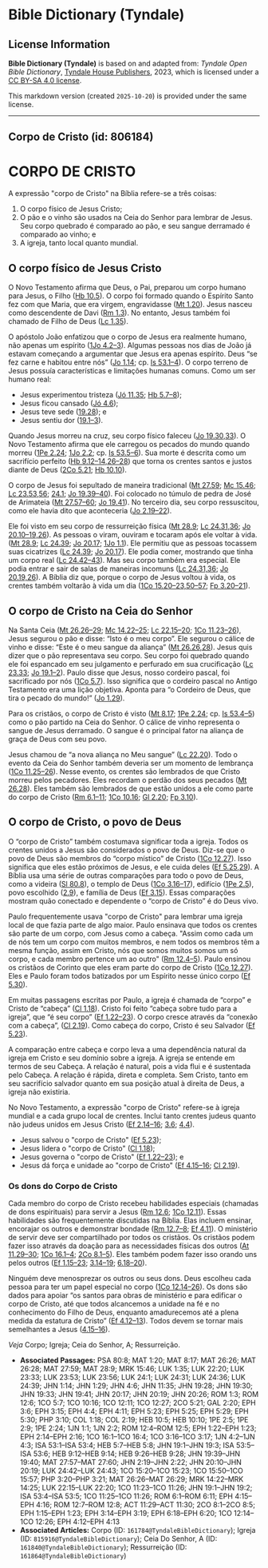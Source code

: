 # Bible Dictionary (Tyndale)

## License Information

**Bible Dictionary (Tyndale)** is based on and adapted from: _Tyndale Open Bible Dictionary_, [Tyndale House Publishers](https://tyndaleopenresources.com/), 2023, which is licensed under a [CC BY-SA 4.0 license](https://creativecommons.org/licenses/by-sa/4.0/legalcode.en).

This markdown version (created `2025-10-20`) is provided under the same license.



--------------------------------

## Corpo de Cristo (id: 806184)

CORPO DE CRISTO
===============

A expressão "corpo de Cristo" na Bíblia refere\-se a três coisas:

1. O corpo físico de Jesus Cristo;
2. O pão e o vinho são usados na Ceia do Senhor para lembrar de Jesus. Seu corpo quebrado é comparado ao pão, e seu sangue derramado é comparado ao vinho; e
3. A igreja, tanto local quanto mundial.

O corpo físico de Jesus Cristo
------------------------------

O Novo Testamento afirma que Deus, o Pai, preparou um corpo humano para Jesus, o Filho ([Hb 10\.5](https://ref.ly/Heb10:5)). O corpo foi formado quando o Espírito Santo fez com que Maria, que era virgem, engravidasse ([Mt 1\.20](https://ref.ly/Matt1:20)). Jesus nasceu como descendente de Davi ([Rm 1\.3](https://ref.ly/Rom1:3)). No entanto, Jesus também foi chamado de Filho de Deus ([Lc 1\.35](https://ref.ly/Luke1:35)).

O apóstolo João enfatizou que o corpo de Jesus era realmente humano, não apenas um espírito ([1Jo 4\.2–3](https://ref.ly/1John4:2-1John4:3)). Algumas pessoas nos dias de João já estavam começando a argumentar que Jesus era apenas espírito. Deus “se fez carne e habitou entre nós” ([Jo 1\.14](https://ref.ly/John1:14); cp. [Is 53\.1–4](https://ref.ly/Isa53:1-Isa53:4)). O corpo terreno de Jesus possuía características e limitações humanas comuns. Como um ser humano real:

* Jesus experimentou tristeza ([Jó 11\.35](https://ref.ly/John11:35); [Hb 5\.7–8](https://ref.ly/Heb5:7-Heb5:8));
* Jesus ficou cansado ([Jó 4\.6](https://ref.ly/John4:6));
* Jesus teve sede ([19\.28](https://ref.ly/John19:28)); e
* Jesus sentiu dor ([19\.1–3](https://ref.ly/John19:1-John19:3)).

Quando Jesus morreu na cruz, seu corpo físico faleceu ([Jo 19\.30,33](https://ref.ly/John19:30,John19:33)). O Novo Testamento afirma que ele carregou os pecados do mundo quando morreu ([1Pe 2\.24](https://ref.ly/1Pet2:24); [1Jo 2\.2](https://ref.ly/1John2:2); cp. [Is 53\.5–6](https://ref.ly/Isa53:5-Isa53:6)). Sua morte é descrita como um sacrifício perfeito ([Hb 9\.12–14,26–28](https://ref.ly/Heb9:12-Heb9:14,Heb9:26-Heb9:28)) que torna os crentes santos e justos diante de Deus ([2Co 5\.21](https://ref.ly/2Cor5:21); [Hb 10\.10](https://ref.ly/Heb10:10)).

O corpo de Jesus foi sepultado de maneira tradicional ([Mt 27\.59](https://ref.ly/Matt27:59); [Mc 15\.46](https://ref.ly/Mark15:46); [Lc 23\.53,56](https://ref.ly/Luke23:53,Luke23:56); [24\.1](https://ref.ly/Luke24:1); [Jo 19\.39–40](https://ref.ly/John19:39-John19:40)). Foi colocado no túmulo de pedra de José de Arimateia ([Mt 27\.57–60](https://ref.ly/Matt27:57-Matt27:60); [Jo 19\.41](https://ref.ly/John19:41)). No terceiro dia, seu corpo ressuscitou, como ele havia dito que aconteceria ([Jo 2\.19–22](https://ref.ly/John2:19-John2:22)).

Ele foi visto em seu corpo de ressurreição física ([Mt 28\.9](https://ref.ly/Matt28:9); [Lc 24\.31,36](https://ref.ly/Luke24:31,Luke24:36); [Jo 20\.10–19,26](https://ref.ly/John20:10-John20:19,John20:26)). As pessoas o viram, ouviram e tocaram após ele voltar à vida. ([Mt 28\.9](https://ref.ly/Matt28:9); [Lc 24\.39](https://ref.ly/Luke24:39); [Jo 20\.17](https://ref.ly/John20:17); [1Jo 1\.1](https://ref.ly/1John1:1)). Ele permitiu que as pessoas tocassem suas cicatrizes ([Lc 24\.39](https://ref.ly/Luke24:39); [Jo 20\.17](https://ref.ly/John20:17)). Ele podia comer, mostrando que tinha um corpo real ([Lc 24\.42–43](https://ref.ly/Luke24:42-Luke24:43)). Mas seu corpo também era especial. Ele podia entrar e sair de salas de maneiras incomuns ([Lc 24\.31,36](https://ref.ly/Luke24:31,Luke24:36); [Jo 20\.19,26](https://ref.ly/John20:19,John20:26)). A Bíblia diz que, porque o corpo de Jesus voltou à vida, os crentes também voltarão à vida um dia ([1Co 15\.20–23,50–57](https://ref.ly/1Cor15:20-1Cor15:23,1Cor15:50-1Cor15:57); [Fp 3\.20–21](https://ref.ly/Phil3:20-Phil3:21)).

O corpo de Cristo na Ceia do Senhor
-----------------------------------

Na Santa Ceia ([Mt 26\.26–29](https://ref.ly/Matt26:26-Matt26:29); [Mc 14\.22–25](https://ref.ly/Mark14:22-Mark14:25); [Lc 22\.15–20](https://ref.ly/Luke22:15-Luke22:20); [1Co 11\.23–26](https://ref.ly/1Cor11:23-1Cor11:26)), Jesus segurou o pão e disse: “Isto é o meu corpo”. Ele segurou o cálice de vinho e disse: “Este é o meu sangue da aliança” ([Mt 26\.26,28](https://ref.ly/Matt26:26,Matt26:28)). Jesus quis dizer que o pão representava seu corpo. Seu corpo foi quebrado quando ele foi espancado em seu julgamento e perfurado em sua crucificação ([Lc 23\.33](https://ref.ly/Luke23:33); [Jo 19\.1–2](https://ref.ly/John19:1-John19:2)). Paulo disse que Jesus, nosso cordeiro pascal, foi sacrificado por nós ([1Co 5\.7](https://ref.ly/1Cor5:7)). Isso significa que o cordeiro pascal no Antigo Testamento era uma lição objetiva. Aponta para “o Cordeiro de Deus, que tira o pecado do mundo!” ([Jo 1\.29](https://ref.ly/John1:29)).

Para os cristãos, o corpo de Cristo é visto ([Mt 8\.17](https://ref.ly/Matt8:17); [1Pe 2\.24](https://ref.ly/1Pet2:24); cp. [Is 53\.4–5](https://ref.ly/Isa53:4-Isa53:5)) como o pão partido na Ceia do Senhor. O cálice de vinho representa o sangue de Jesus derramado. O sangue é o principal fator na aliança de graça de Deus com seu povo.

Jesus chamou de “a nova aliança no Meu sangue” ([Lc 22\.20](https://ref.ly/Luke22:20)). Todo o evento da Ceia do Senhor também deveria ser um momento de lembrança ([1Co 11\.25–26](https://ref.ly/1Cor11:25-1Cor11:26)). Nesse evento, os crentes são lembrados de que Cristo morreu pelos pecadores. Eles recordam o perdão dos seus pecados ([Mt 26\.28](https://ref.ly/Matt26:28)). Eles também são lembrados de que estão unidos a ele como parte do corpo de Cristo ([Rm 6\.1–11](https://ref.ly/Rom6:1-Rom6:11); [1Co 10\.16](https://ref.ly/1Cor10:16); [Gl 2\.20](https://ref.ly/Gal2:20); [Fp 3\.10](https://ref.ly/Phil3:10)).

O corpo de Cristo, o povo de Deus
---------------------------------

O “corpo de Cristo” também costumava significar toda a igreja. Todos os crentes unidos a Jesus são considerados o povo de Deus. Diz\-se que o povo de Deus são membros do “corpo místico” de Cristo ([1Co 12\.27](https://ref.ly/1Cor12:27)). Isso significa que eles estão próximos de Jesus, e ele cuida deles ([Ef 5\.25,29](https://ref.ly/Eph5:25,Eph5:29)). A Bíblia usa uma série de outras comparações para todo o povo de Deus, como a videira ([Sl 80\.8](https://ref.ly/Ps80:8)), o templo de Deus ([1Co 3\.16–17](https://ref.ly/1Cor3:16-1Cor3:17)), edifício ([1Pe 2\.5](https://ref.ly/1Pet2:5)), povo escolhido ([2\.9](https://ref.ly/1Pet2:9)), e família de Deus ([Ef 3\.15](https://ref.ly/Eph3:15)). Essas comparações mostram quão conectado e dependente o “corpo de Cristo” é do Deus vivo.

Paulo frequentemente usava "corpo de Cristo" para lembrar uma igreja local de que fazia parte de algo maior. Paulo ensinava que todos os crentes são parte de um corpo, com Jesus como a cabeça. "Assim como cada um de nós tem um corpo com muitos membros, e nem todos os membros têm a mesma função, assim em Cristo, nós que somos muitos somos um só corpo, e cada membro pertence um ao outro" ([Rm 12\.4–5](https://ref.ly/Rom12:4-Rom12:5)). Paulo ensinou os cristãos de Corinto que eles eram parte do corpo de Cristo ([1Co 12\.27](https://ref.ly/1Cor12:27)). Eles e Paulo foram todos batizados por um Espírito nesse único corpo ([Ef 5\.30](https://ref.ly/Eph5:30)).

Em muitas passagens escritas por Paulo, a igreja é chamada de “corpo” e Cristo de “cabeça” ([Cl 1\.18](https://ref.ly/Col1:18)). Cristo foi feito “cabeça sobre tudo para a igreja”, que “é seu corpo” ([Ef 1\.22–23](https://ref.ly/Eph1:22-Eph1:23)). O corpo cresce através da “conexão com a cabeça”, ([Cl 2\.19](https://ref.ly/Col2:19)). Como cabeça do corpo, Cristo é seu Salvador ([Ef 5\.23](https://ref.ly/Eph5:23)).

A comparação entre cabeça e corpo leva a uma dependência natural da igreja em Cristo e seu domínio sobre a igreja. A igreja se entende em termos de seu Cabeça. A relação é natural, pois a vida flui e é sustentada pelo Cabeça. A relação é rápida, direta e completa. Sem Cristo, tanto em seu sacrifício salvador quanto em sua posição atual à direita de Deus, a igreja não existiria.

No Novo Testamento, a expressão "corpo de Cristo" refere\-se à igreja mundial e a cada grupo local de crentes. Inclui tanto crentes judeus quanto não judeus unidos em Jesus Cristo ([Ef 2\.14–16](https://ref.ly/Eph2:14-Eph2:16); [3\.6](https://ref.ly/Eph3:6); [4\.4](https://ref.ly/Eph4:4)).

* Jesus salvou o "corpo de Cristo" ([Ef 5\.23](https://ref.ly/Eph5:23));
* Jesus lidera o "corpo de Cristo" ([Cl 1\.18](https://ref.ly/Col1:18));
* Jesus governa o "corpo de Cristo" ([Ef 1\.22–23](https://ref.ly/Eph1:22-Eph1:23)); e
* Jesus dá força e unidade ao "corpo de Cristo" ([Ef 4\.15–16](https://ref.ly/Eph4:15-Eph4:16); [Cl 2\.19](https://ref.ly/Col2:19)).

### Os dons do Corpo de Cristo

Cada membro do corpo de Cristo recebeu habilidades especiais (chamadas de dons espirituais) para servir a Jesus ([Rm 12\.6](https://ref.ly/Rom12:6); [1Co 12\.11](https://ref.ly/1Cor12:11)). Essas habilidades são frequentemente discutidas na Bíblia. Elas incluem ensinar, encorajar os outros e demonstrar bondade ([Rm 12\.7–8](https://ref.ly/Rom12:7-Rom12:8); [Ef 4\.11](https://ref.ly/Eph4:11)). O ministério de servir deve ser compartilhado por todos os cristãos. Os cristãos podem fazer isso através da doação para as necessidades físicas dos outros ([At 11\.29–30](https://ref.ly/Acts11:29-Acts11:30); [1Co 16\.1–4](https://ref.ly/1Cor16:1-1Cor16:4); [2Co 8\.1–5](https://ref.ly/2Cor8:1-2Cor8:5)). Eles também podem fazer isso orando uns pelos outros ([Ef 1\.15–23](https://ref.ly/Eph1:15-Eph1:23); [3\.14–19](https://ref.ly/Eph3:14-Eph3:19); [6\.18–20](https://ref.ly/Eph6:18-Eph6:20)).

Ninguém deve menosprezar os outros ou seus dons. Deus escolheu cada pessoa para ter um papel especial no corpo ([1Co 12\.14–26](https://ref.ly/1Cor12:14-1Cor12:26)). Os dons são dados para apoiar “os santos para obras de ministério e para edificar o corpo de Cristo, até que todos alcancemos a unidade na fé e no conhecimento do Filho de Deus, enquanto amadurecemos até a plena medida da estatura de Cristo” ([Ef 4\.12–13](https://ref.ly/Eph4:12-Eph4:13)). Todos devem se tornar mais semelhantes a Jesus ([4\.15–16](https://ref.ly/Eph4:15-Eph4:16)).

*Veja* Corpo; Igreja; Ceia do Senhor, A; Ressurreição.

* **Associated Passages:** PSA 80:8; MAT 1:20; MAT 8:17; MAT 26:26; MAT 26:28; MAT 27:59; MAT 28:9; MRK 15:46; LUK 1:35; LUK 22:20; LUK 23:33; LUK 23:53; LUK 23:56; LUK 24:1; LUK 24:31; LUK 24:36; LUK 24:39; JHN 1:14; JHN 1:29; JHN 4:6; JHN 11:35; JHN 19:28; JHN 19:30; JHN 19:33; JHN 19:41; JHN 20:17; JHN 20:19; JHN 20:26; ROM 1:3; ROM 12:6; 1CO 5:7; 1CO 10:16; 1CO 12:11; 1CO 12:27; 2CO 5:21; GAL 2:20; EPH 3:6; EPH 3:15; EPH 4:4; EPH 4:11; EPH 5:23; EPH 5:25; EPH 5:29; EPH 5:30; PHP 3:10; COL 1:18; COL 2:19; HEB 10:5; HEB 10:10; 1PE 2:5; 1PE 2:9; 1PE 2:24; 1JN 1:1; 1JN 2:2; ROM 12:4–ROM 12:5; EPH 1:22–EPH 1:23; EPH 2:14–EPH 2:16; 1CO 16:1–1CO 16:4; 1CO 3:16–1CO 3:17; 1JN 4:2–1JN 4:3; ISA 53:1–ISA 53:4; HEB 5:7–HEB 5:8; JHN 19:1–JHN 19:3; ISA 53:5–ISA 53:6; HEB 9:12–HEB 9:14; HEB 9:26–HEB 9:28; JHN 19:39–JHN 19:40; MAT 27:57–MAT 27:60; JHN 2:19–JHN 2:22; JHN 20:10–JHN 20:19; LUK 24:42–LUK 24:43; 1CO 15:20–1CO 15:23; 1CO 15:50–1CO 15:57; PHP 3:20–PHP 3:21; MAT 26:26–MAT 26:29; MRK 14:22–MRK 14:25; LUK 22:15–LUK 22:20; 1CO 11:23–1CO 11:26; JHN 19:1–JHN 19:2; ISA 53:4–ISA 53:5; 1CO 11:25–1CO 11:26; ROM 6:1–ROM 6:11; EPH 4:15–EPH 4:16; ROM 12:7–ROM 12:8; ACT 11:29–ACT 11:30; 2CO 8:1–2CO 8:5; EPH 1:15–EPH 1:23; EPH 3:14–EPH 3:19; EPH 6:18–EPH 6:20; 1CO 12:14–1CO 12:26; EPH 4:12–EPH 4:13
* **Associated Articles:** Corpo (ID: `161784@TyndaleBibleDictionary`); Igreja (ID: `815916@TyndaleBibleDictionary`); Ceia Do Senhor, A (ID: `161840@TyndaleBibleDictionary`); Ressurreição (ID: `161864@TyndaleBibleDictionary`)

